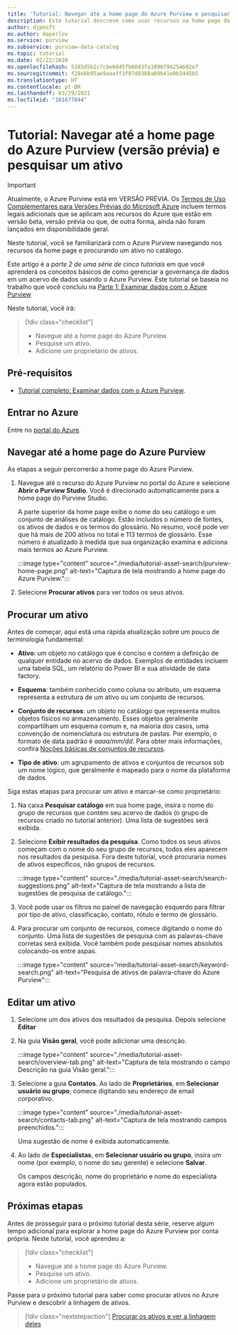 ```yaml
---
title: 'Tutorial: Navegar até a home page do Azure Purview e pesquisar um ativo'
description: Este tutorial descreve como usar recursos na home page do Azure Purview e pesquisar no catálogo.
author: djpmsft
ms.author: daperlov
ms.service: purview
ms.subservice: purview-data-catalog
ms.topic: tutorial
ms.date: 02/22/2020
ms.openlocfilehash: 5285d5b2c7cbe6845fb6043fa1096f94254602e7
ms.sourcegitcommit: f28ebb95ae9aaaff3f87d8388a09b41e0b3445b5
ms.translationtype: HT
ms.contentlocale: pt-BR
ms.lasthandoff: 03/29/2021
ms.locfileid: "101677844"
---
```

# <a name="tutorial-navigate-the-azure-purview-preview-home-page-and-search-for-an-asset"></a>Tutorial: Navegar até a home page do Azure Purview (versão prévia) e pesquisar um ativo

> [!IMPORTANT]
> Atualmente, o Azure Purview está em VERSÃO PRÉVIA. Os [Termos de Uso Complementares para Versões Prévias do Microsoft Azure](https://azure.microsoft.com/support/legal/preview-supplemental-terms/) incluem termos legais adicionais que se aplicam aos recursos do Azure que estão em versão beta, versão prévia ou que, de outra forma, ainda não foram lançados em disponibilidade geral.

Neste tutorial, você se familiarizará com o Azure Purview navegando nos recursos da home page e procurando um ativo no catálogo.

Este artigo é a *parte 2 de uma série de cinco tutoriais* em que você aprenderá os conceitos básicos de como gerenciar a governança de dados em um acervo de dados usando o Azure Purview. Este tutorial se baseia no trabalho que você concluiu na [Parte 1: Examinar dados com o Azure Purview](tutorial-scan-data.md)

Neste tutorial, você irá:

> [!div class="checklist"]
>
> * Navegue até a home page do Azure Purview.
> * Pesquise um ativo.
> * Adicione um proprietário de ativos.

## <a name="prerequisites"></a>Pré-requisitos

* [Tutorial completo: Examinar dados com o Azure Purview](tutorial-scan-data.md).

## <a name="sign-in-to-azure"></a>Entrar no Azure

Entre no [portal do Azure](https://portal.azure.com).

## <a name="navigate-the-azure-purview-home-page"></a>Navegar até a home page do Azure Purview

As etapas a seguir percorrerão a home page do Azure Purview.

1. Navegue até o recurso do Azure Purview no portal do Azure e selecione **Abrir o Purview Studio**. Você é direcionado automaticamente para a home page do Purview Studio.

   A parte superior da home page exibe o nome do seu catálogo e um conjunto de análises de catálogo. Estão incluídos o número de fontes, os ativos de dados e os termos do glossário. No resumo, você pode ver que há mais de 200 ativos no total e 113 termos de glossário. Esse número é atualizado à medida que sua organização examina e adiciona mais termos ao Azure Purview.

   :::image type="content" source="./media/tutorial-asset-search/purview-home-page.png" alt-text="Captura de tela mostrando a home page do Azure Purview.":::

1. Selecione **Procurar ativos** para ver todos os seus ativos.

## <a name="search-for-an-asset"></a>Procurar um ativo

Antes de começar, aqui está uma rápida atualização sobre um pouco de terminologia fundamental:

* **Ativo**: um objeto no catálogo que é conciso e contém a definição de qualquer entidade no acervo de dados. Exemplos de entidades incluem uma tabela SQL, um relatório do Power BI e sua atividade de data factory.
  
* **Esquema**: também conhecido como coluna ou atributo, um esquema representa a estrutura de um ativo ou um conjunto de recursos.

* **Conjunto de recursos**: um objeto no catálogo que representa muitos objetos físicos no armazenamento. Esses objetos geralmente compartilham um esquema comum e, na maioria dos casos, uma convenção de nomenclatura ou estrutura de pastas. Por exemplo, o formato de data padrão é *aaaa/mm/dd*. Para obter mais informações, confira [Noções básicas de conjuntos de recursos](concept-resource-sets.md).

* **Tipo de ativo**: um agrupamento de ativos e conjuntos de recursos sob um nome lógico, que geralmente é mapeado para o nome da plataforma de dados.

Siga estas etapas para procurar um ativo e marcar-se como proprietário:

1. Na caixa **Pesquisar catálogo** em sua home page, insira o nome do grupo de recursos que contém seu acervo de dados (o grupo de recursos criado no tutorial anterior). Uma lista de sugestões será exibida.

1. Selecione **Exibir resultados da pesquisa**. Como todos os seus ativos começam com o nome do seu grupo de recursos, todos eles aparecem nos resultados da pesquisa. Fora deste tutorial, você procuraria nomes de ativos específicos, não grupos de recursos.

    :::image type="content" source="./media/tutorial-asset-search/search-suggestions.png" alt-text="Captura de tela mostrando a lista de sugestões de pesquisa de catálogo.":::

1. Você pode usar os filtros no painel de navegação esquerdo para filtrar por tipo de ativo, classificação, contato, rótulo e termo de glossário.

1. Para procurar um conjunto de recursos, comece digitando o nome do conjunto. Uma lista de sugestões de pesquisa com as palavras-chave corretas será exibida. Você também pode pesquisar nomes absolutos colocando-os entre aspas.

   :::image type="content" source="media/tutorial-asset-search/keyword-search.png" alt-text="Pesquisa de ativos de palavra-chave do Azure Purview":::

## <a name="edit-an-asset"></a>Editar um ativo

1. Selecione um dos ativos dos resultados da pesquisa. Depois selecione **Editar**

1. Na guia **Visão geral**, você pode adicionar uma descrição.

    :::image type="content" source="./media/tutorial-asset-search/overview-tab.png" alt-text="Captura de tela mostrando o campo Descrição na guia Visão geral.":::

1. Selecione a guia **Contatos**. Ao lado de **Proprietários**, em **Selecionar usuário ou grupo**, comece digitando seu endereço de email corporativo.

    :::image type="content" source="./media/tutorial-asset-search/contacts-tab.png" alt-text="Captura de tela mostrando campos preenchidos.":::

    Uma sugestão de nome é exibida automaticamente.

1. Ao lado de **Especialistas**, em **Selecionar usuário ou grupo**, insira um nome (por exemplo, o nome do seu gerente) e selecione **Salvar**.

    Os campos descrição, nome do proprietário e nome do especialista agora estão populados.

## <a name="next-steps"></a>Próximas etapas

Antes de prosseguir para o próximo tutorial desta série, reserve algum tempo adicional para explorar a home page do Azure Purview por conta própria. Neste tutorial, você aprendeu a:

> [!div class="checklist"]
>
> * Navegue até a home page do Azure Purview.
> * Pesquise um ativo.
> * Adicione um proprietário de ativos.

Passe para o próximo tutorial para saber como procurar ativos no Azure Purview e descobrir a linhagem de ativos.

> [!div class="nextstepaction"]
> [Procurar os ativos e ver a linhagem deles](tutorial-browse-and-view-lineage.md)
